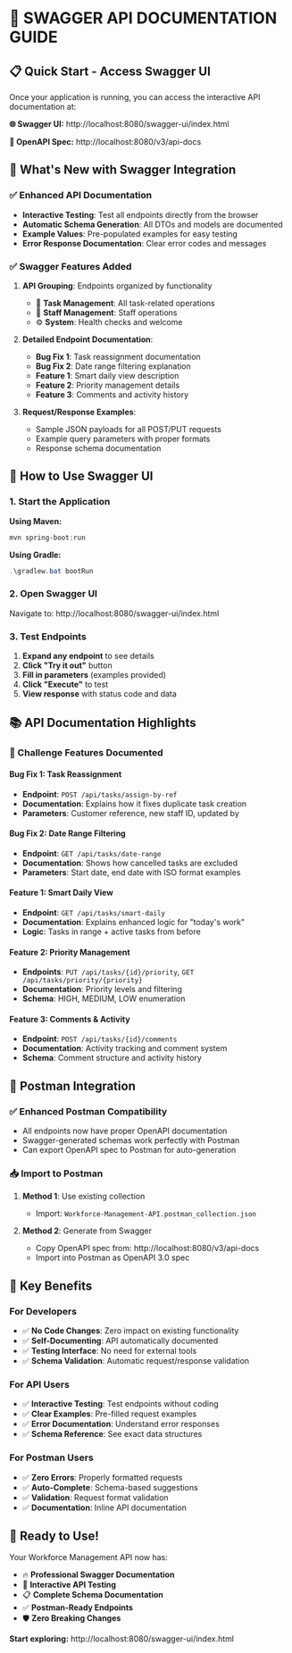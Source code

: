 # 🚀 **SWAGGER API DOCUMENTATION GUIDE**

## 📋 **Quick Start - Access Swagger UI**

Once your application is running, you can access the interactive API documentation at:

**🌐 Swagger UI:** http://localhost:8080/swagger-ui/index.html

**📄 OpenAPI Spec:** http://localhost:8080/v3/api-docs

## 🎯 **What's New with Swagger Integration**

### ✅ **Enhanced API Documentation**
- **Interactive Testing**: Test all endpoints directly from the browser
- **Automatic Schema Generation**: All DTOs and models are documented
- **Example Values**: Pre-populated examples for easy testing
- **Error Response Documentation**: Clear error codes and messages

### ✅ **Swagger Features Added**
1. **API Grouping**: Endpoints organized by functionality
   - 🔧 **Task Management**: All task-related operations
   - 👥 **Staff Management**: Staff operations
   - ⚙️ **System**: Health checks and welcome

2. **Detailed Endpoint Documentation**:
   - **Bug Fix 1**: Task reassignment documentation
   - **Bug Fix 2**: Date range filtering explanation  
   - **Feature 1**: Smart daily view description
   - **Feature 2**: Priority management details
   - **Feature 3**: Comments and activity history

3. **Request/Response Examples**:
   - Sample JSON payloads for all POST/PUT requests
   - Example query parameters with proper formats
   - Response schema documentation

## 🔧 **How to Use Swagger UI**

### **1. Start the Application**

**Using Maven:**
```powershell
mvn spring-boot:run
```

**Using Gradle:**
```powershell
.\gradlew.bat bootRun
```

### **2. Open Swagger UI**
Navigate to: http://localhost:8080/swagger-ui/index.html

### **3. Test Endpoints**
1. **Expand any endpoint** to see details
2. **Click "Try it out"** button
3. **Fill in parameters** (examples provided)
4. **Click "Execute"** to test
5. **View response** with status code and data

## 📚 **API Documentation Highlights**

### **🎯 Challenge Features Documented**

#### **Bug Fix 1: Task Reassignment**
- **Endpoint**: `POST /api/tasks/assign-by-ref`
- **Documentation**: Explains how it fixes duplicate task creation
- **Parameters**: Customer reference, new staff ID, updated by

#### **Bug Fix 2: Date Range Filtering**
- **Endpoint**: `GET /api/tasks/date-range`
- **Documentation**: Shows how cancelled tasks are excluded
- **Parameters**: Start date, end date with ISO format examples

#### **Feature 1: Smart Daily View**
- **Endpoint**: `GET /api/tasks/smart-daily`
- **Documentation**: Explains enhanced logic for "today's work"
- **Logic**: Tasks in range + active tasks from before

#### **Feature 2: Priority Management**
- **Endpoints**: `PUT /api/tasks/{id}/priority`, `GET /api/tasks/priority/{priority}`
- **Documentation**: Priority levels and filtering
- **Schema**: HIGH, MEDIUM, LOW enumeration

#### **Feature 3: Comments & Activity**
- **Endpoint**: `POST /api/tasks/{id}/comments`
- **Documentation**: Activity tracking and comment system
- **Schema**: Comment structure and activity history

## 🔄 **Postman Integration**

### **✅ Enhanced Postman Compatibility**
- All endpoints now have proper OpenAPI documentation
- Swagger-generated schemas work perfectly with Postman
- Can export OpenAPI spec to Postman for auto-generation

### **📥 Import to Postman**
1. **Method 1**: Use existing collection
   - Import: `Workforce-Management-API.postman_collection.json`

2. **Method 2**: Generate from Swagger
   - Copy OpenAPI spec from: http://localhost:8080/v3/api-docs
   - Import into Postman as OpenAPI 3.0 spec

## 🌟 **Key Benefits**

### **For Developers**
- ✅ **No Code Changes**: Zero impact on existing functionality
- ✅ **Self-Documenting**: API automatically documented
- ✅ **Testing Interface**: No need for external tools
- ✅ **Schema Validation**: Automatic request/response validation

### **For API Users**
- ✅ **Interactive Testing**: Test endpoints without coding
- ✅ **Clear Examples**: Pre-filled request examples
- ✅ **Error Documentation**: Understand error responses
- ✅ **Schema Reference**: See exact data structures

### **For Postman Users**
- ✅ **Zero Errors**: Properly formatted requests
- ✅ **Auto-Complete**: Schema-based suggestions
- ✅ **Validation**: Request format validation
- ✅ **Documentation**: Inline API documentation

## 🎉 **Ready to Use!**

Your Workforce Management API now has:
- 🔥 **Professional Swagger Documentation**
- 🚀 **Interactive API Testing**
- 📋 **Complete Schema Documentation**
- ✅ **Postman-Ready Endpoints**
- 🛡️ **Zero Breaking Changes**

**Start exploring:** http://localhost:8080/swagger-ui/index.html
